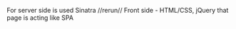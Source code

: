 For server side is used Sinatra //rerun//
Front side - HTML/CSS, jQuery that page is acting like SPA
